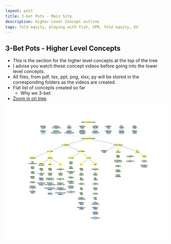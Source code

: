 ```yaml
---
layout: post
title: 3-bet Pots - Main Site
description: Higher Level Concept outline
tags: fold equity, playing with fish, SPR, fold equity, EV
---
```


## 3-Bet Pots - Higher Level Concepts

* This is the section for the higher level concepts at the top of the tree
* I advise you watch these concept videos before going into the lower level concepts.
* All files, from pdf, tex, ppt, png, xlsx, py will be stored in the corresponding folders as the videos are created.
* Flat list of concepts created so far
	*  Why we 3-bet
* [Zoom in on tree](https://raw.githubusercontent.com/joshplotkin/3BP/master/Initial%20Tree/tree.png).


![Initial Tree](https://github.com/joshplotkin/3BP/blob/master/Initial%20Tree/tree.png)
